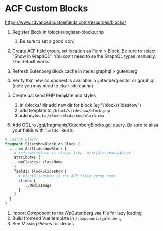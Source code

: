 # ACF Custom Blocks

<https://www.advancedcustomfields.com/resources/blocks/>

1. Register Block in /blocks/register-blocks.php

   1. Be sure to set a good icon.

1. Create ACF field group, set location as Form > Block. Be sure to select "Show in GraphQL". You don't need to se the GraphQL types manually. The default works.
1. Refresh Gutenberg Block cache in menu graphql > gutenberg
1. Verify that new component is available in gutenberg editor or graphiql (note you may need to clear site cache)
1. Create backend PHP template and styles
   1. in /blocks/ dir add new dir for block (eg "/block/slideshow")
   1. add template to `/block/slideshow/block.php`
   1. add styles to `/block/slideshow/block.css`
1. Add GQL to /gql/fragments/GutenbergBlocks.gql query. Be sure to alias your fields with `fields` like so:

```graphql
# Custom Blocks
fragment SlideshowBlock on Block {
  ... on AcfSlideshowBlock {
    # AcfCreditBlock is always like `Acf${BlockName}Block`
    attributes {
      wpClasses: className
    }
    fields: blockSlideshow {
      # blockSlideshow is the ACF field group name
      slides {
        ...MediaImage
      }
    }
  }
}
```

1. Import Component to the WpGutenberg.vue file for lazy loading
1. Build frontend Vue template in `/components/gutenberg`
1. See Missing Pieces for demos
